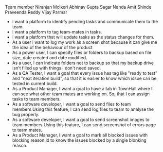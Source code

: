 Team member
Niranjan Molkeri
Abhinav Gupta
Sagar Nanda
Amit Shinde
Praveenda Reddy
Vijay Parmar


* I want a platform to identify pending tasks and communicate them to the team.
* I want a platform to tag team-mates in tasks.
* I want a platform that will update tasks as the status changes for them.
* As a user i want to log my work as a screen shot because it can give me the idea of the behaviour of the product
* As a power user, I can specify files or folders to backup based on file size, date created and date modified.
* As a user, I can indicate folders not to backup so that my backup drive isn't filled up with things I don't need saved.
* As a QA Tester, I want a goal that every issue has tag like "ready to test" and "next iteration build", so that it is easier to know which issue can be tested in current build.
* As a Product Manager, I want a goal to have a tab in TownHall where I can see what other team mates are working on. So, that I can assign tasks to team members.
* As a software developer, I want a goal to send files to team members.Using this feature, I can send log files to team to analyse the bug properly.
* As a software developer, I want a goal to send screenshot images to team members.Using this feature, I can send screenshot of errors page to team mates.
* As a Product Manager, I want a goal to mark all blocked issues with blocking reason id to know the issues blocked by a single blonking reason.
